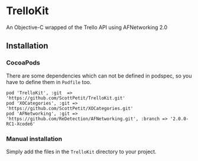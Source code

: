 # TrelloKit

An Objective-C wrapped of the Trello API using AFNetworking 2.0

## Installation

### CocoaPods

There are some dependencies which can not be defined in podspec, so you have to define them in `Podfile` too.

```
pod 'TrelloKit', :git  => 'https://github.com/ScottPetit/TrelloKit.git'
pod 'XOCategories', :git => 'https://github.com/ScottPetit/XOCategories.git'
pod 'AFNetworking', :git => 'https://github.com/ReDetection/AFNetworking.git', :branch => '2.0.0-RC1-Xcode6'
```

### Manual installation

Simply add the files in the `TrelloKit` directory to your project.
